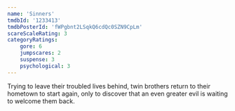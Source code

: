 ```yaml
---
name: 'Sinners'
tmdbId: '1233413'
tmdbPosterId: 'fWPgbnt2LSqkQ6cdQc0SZN9CpLm'
scareScaleRating: 3
categoryRatings: 
    gore: 6
    jumpscares: 2
    suspense: 3
    psychological: 3
---
```

Trying to leave their troubled lives behind, twin brothers return to their hometown to start again, only to discover that an even greater evil is waiting to welcome them back.